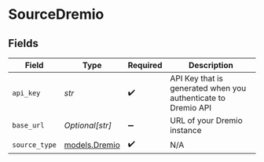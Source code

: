 # SourceDremio


## Fields

| Field                                                         | Type                                                          | Required                                                      | Description                                                   |
| ------------------------------------------------------------- | ------------------------------------------------------------- | ------------------------------------------------------------- | ------------------------------------------------------------- |
| `api_key`                                                     | *str*                                                         | :heavy_check_mark:                                            | API Key that is generated when you authenticate to Dremio API |
| `base_url`                                                    | *Optional[str]*                                               | :heavy_minus_sign:                                            | URL of your Dremio instance                                   |
| `source_type`                                                 | [models.Dremio](../models/dremio.md)                          | :heavy_check_mark:                                            | N/A                                                           |